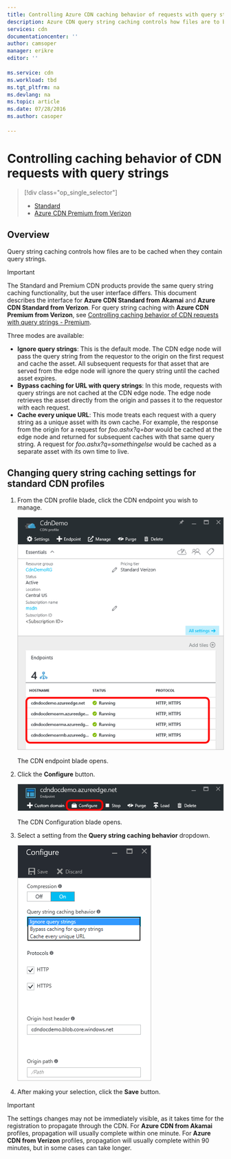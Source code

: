 ```yaml
---
title: Controlling Azure CDN caching behavior of requests with query strings | Microsoft Azure
description: Azure CDN query string caching controls how files are to be cached when they contain query strings.
services: cdn
documentationcenter: ''
author: camsoper
manager: erikre
editor: ''

ms.service: cdn
ms.workload: tbd
ms.tgt_pltfrm: na
ms.devlang: na
ms.topic: article
ms.date: 07/28/2016
ms.author: casoper

---
```

# Controlling caching behavior of CDN requests with query strings
> [!div class="op_single_selector"]
> * [Standard](cdn-query-string.md)
> * [Azure CDN Premium from Verizon](cdn-query-string-premium.md)
> 
> 

## Overview
Query string caching controls how files are to be cached when they contain query strings.

> [!IMPORTANT]
> The Standard and Premium CDN products provide the same query string caching functionality, but the user interface differs.  This document describes the interface for **Azure CDN Standard from Akamai** and **Azure CDN Standard from Verizon**.  For query string caching with **Azure CDN Premium from Verizon**, see [Controlling caching behavior of CDN requests with query strings - Premium](cdn-query-string-premium.md).
> 
> 

Three modes are available:

* **Ignore query strings**:  This is the default mode.  The CDN edge node will pass the query string from the requestor to the origin on the first request and cache the asset.  All subsequent requests for that asset that are served from the edge node will ignore the query string until the cached asset expires.
* **Bypass caching for URL with query strings**:  In this mode, requests with query strings are not cached at the CDN edge node.  The edge node retrieves the asset directly from the origin and passes it to the requestor with each request.
* **Cache every unique URL**:  This mode treats each request with a query string as a unique asset with its own cache.  For example, the response from the origin for a request for *foo.ashx?q=bar* would be cached at the edge node and returned for subsequent caches with that same query string.  A request for *foo.ashx?q=somethingelse* would be cached as a separate asset with its own time to live.

## Changing query string caching settings for standard CDN profiles
1. From the CDN profile blade, click the CDN endpoint you wish to manage.
   
    ![CDN profile blade endpoints](./media/cdn-query-string/cdn-endpoints.png)
   
    The CDN endpoint blade opens.
2. Click the **Configure** button.
   
    ![CDN profile blade manage button](./media/cdn-query-string/cdn-config-btn.png)
   
    The CDN Configuration blade opens.
3. Select a setting from the **Query string caching behavior** dropdown.
   
    ![CDN query string caching options](./media/cdn-query-string/cdn-query-string.png)
4. After making your selection, click the **Save** button.

> [!IMPORTANT]
> The settings changes may not be immediately visible, as it takes time for the registration to propagate through the CDN.  For <b>Azure CDN from Akamai</b> profiles, propagation will usually complete within one minute.  For <b>Azure CDN from Verizon</b> profiles, propagation will usually complete within 90 minutes, but in some cases can take longer.
> 
> 

